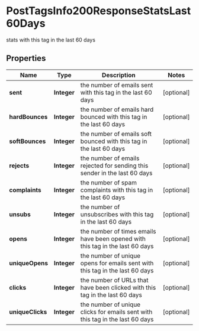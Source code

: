 

# PostTagsInfo200ResponseStatsLast60Days

stats with this tag in the last 60 days

## Properties

| Name | Type | Description | Notes |
|------------ | ------------- | ------------- | -------------|
|**sent** | **Integer** | the number of emails sent with this tag in the last 60 days |  [optional] |
|**hardBounces** | **Integer** | the number of emails hard bounced with this tag in the last 60 days |  [optional] |
|**softBounces** | **Integer** | the number of emails soft bounced with this tag in the last 60 days |  [optional] |
|**rejects** | **Integer** | the number of emails rejected for sending this sender in the last 60 days |  [optional] |
|**complaints** | **Integer** | the number of spam complaints with this tag in the last 60 days |  [optional] |
|**unsubs** | **Integer** | the number of unsubscribes with this tag in the last 60 days |  [optional] |
|**opens** | **Integer** | the number of times emails have been opened with this tag in the last 60 days |  [optional] |
|**uniqueOpens** | **Integer** | the number of unique opens for emails sent with this tag in the last 60 days |  [optional] |
|**clicks** | **Integer** | the number of URLs that have been clicked with this tag in the last 60 days |  [optional] |
|**uniqueClicks** | **Integer** | the number of unique clicks for emails sent with this tag in the last 60 days |  [optional] |



